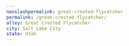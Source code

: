 ```yaml
---
﻿nonslashpermalink: great-crested-flycatcher
permalink: /great-crested-flycatcher/
alley: Great Crested Flycatcher
city: Salt Lake City
state: Utah
---
```

